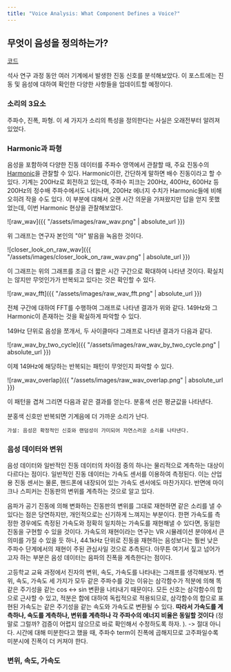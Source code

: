```yaml
---
title: "Voice Analysis: What Component Defines a Voice?"
---
```


## 무엇이 음성을 정의하는가?

[코드](https://github.com/Joovvhan/voice-analysis)

석사 연구 과정 동안 여러 기계에서 발생한 진동 신호를 분석해보았다. 이 포스트에는 진동 및 음성에 대하여 확인한 다양한 사항들을 업데이트할 예정이다.

### 소리의 3요소

주파수, 진폭, 파형. 이 세 가지가 소리의 특성을 정의한다는 사실은 오래전부터 알려져 있었다.


### Harmonic과 파형

음성을 포함하여 다양한 진동 데이터를 주파수 영역에서 관찰할 때, 주요 진동수의 [Harmonic](https://en.wikipedia.org/wiki/Harmonic)을 관찰할 수 있다. 
Harmonic이란, 간단하게 말하면 배수 진동이라고 할 수 있다. 기계는 200Hz로 회전하고 있는데, 주파수 피크는 200Hz, 400Hz, 600Hz 등 200Hz의 
정수배 주파수에서도 나타나며, 200Hz 에너지 수치가 Harmonic들에 비해 오히려 작을 수도 있다. 
이 부분에 대해서 오랜 시간 의문을 가져왔지만 답을 얻지 못했었는데, 이번 Harmonic 현상을 관찰해보았다.

![raw_wav]({{ "/assets/images/raw_wav.png" | absolute_url }})

위 그래프는 연구자 본인의 "아" 발음을 녹음한 것이다.

![closer_look_on_raw_wav]({{ "/assets/images/closer_look_on_raw_wav.png" | absolute_url }})

이 그래프는 위의 그래프를 조금 더 짧은 시간 구간으로 확대하여 나타낸 것이다. 확실치는 않지만 무엇인가가 반복되고 있다는 것은 확인할 수 있다.

![raw_wav_fft]({{ "/assets/images/raw_wav_fft.png" | absolute_url }})

전체 구간에 대하여 FFT를 수행하여 그래프로 나타낸 결과가 위와 같다. 149Hz와 그 Harmonic이 존재하는 것을 확실하게 파악할 수 있다.

149Hz 단위로 음성을 쪼개서, 두 사이클마다 그래프로 나타낸 결과가 다음과 같다.

![raw_wav_by_two_cycle]({{ "/assets/images/raw_wav_by_two_cycle.png" | absolute_url }})

이제 149Hz에 해당하는 반복되는 패턴이 무엇인지 파악할 수 있다.

![raw_wav_overlap]({{ "/assets/images/raw_wav_overlap.png" | absolute_url }})

이 패턴을 겹쳐 그리면 다음과 같은 결과를 얻는다. 분홍색 선은 평균값을 나타낸다.

분홍색 신호만 반복되면 기계음에 더 가까운 소리가 난다.

```
가설: 음성은 확정적인 신호와 랜덤성이 가미되어 자연스러운 소리를 나타낸다. 
```

### 음성 데이터와 변위

음성 데이터와 일반적인 진동 데이터의 차이점 중의 하나는 물리적으로 계측하는 대상이 다르다는 점이다. 
일반적인 진동 데이터는 가속도 센서를 이용하여 측정된다. 이는 산업용 진동 센서는 물론, 핸드폰에 내장되어 있는 가속도 센서에도 마찬가지다. 
반면에 마이크나 스피커는 진동판의 변위를 계측하는 것으로 알고 있다.

음파가 공기 진동에 의해 변화하는 진동판의 변위를 그대로 재현하면 같은 소리를 낼 수 있다는 점은 당연하지만, 개인적으로는 신기하게 느껴지는 부분이다. 
한편 가속도를 측정한 경우에도 측정된 가속도와 정확히 일치하는 가속도를 재현해낼 수 있다면, 동일한 진동을 구현할 수 있을 것이다. 
가속도의 재현이라는 연구는 VR 시뮬레이션 분야에서 큰 의미를 가질 수 있을 듯 하나, 44.1kHz 단위로 진동을 재현하는 음성보다는 훨씬 낮은 주파수 단계에서의 재현이 주된 관심사일 것으로 추측된다. 아무튼 여기서 짚고 넘어가고자 하는 부분은 음성 데이터는 음파의 진폭을 계측한다는 점이다.

고등학교 교육 과정에서 진자의 변위, 속도, 가속도를 나타내는 그래프를 생각해보자.
변위, 속도, 가속도 세 가지가 모두 같은 주파수를 갖는 이유는 삼각함수가 적분에 의해 똑같은 주기성을 같는 cos <-> sin 변환을 나타내기 때문이다. 
모든 신호는 삼각함수의 합으로 근사할 수 있고, 적분은 합에 대하여 독립적으로 적용되므로, 삼각함수의 합으로 표현된 가속도는 같은 주기성을 같는 
속도와 가속도로 변환될 수 있다. **따라서 가속도를 계측하나, 속도를 계측하나, 변위를 계측하나 각 주파수의 에너지 비율은 동일할 것이다** 
(정말로 그럴까? 검증이 어렵지 않으므로 바로 확인해서 수정하도록 하자. ).
-> 절대 아니다. 시간에 대해 미분한다고 했을 때, 주파수 term이 진폭에 곱해지므로 고주파일수록 미분시에 진폭이 더 커져야 한다.

### 변위, 속도, 가속도
